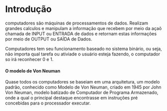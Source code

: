 
# Introdução

computadores são máquinas de processamentos de dados. Realizam grandes calculos e manipulam a informação que recebem por meio da açaõ chamada de INPUT ou ENTRADA de dados  e retornam estas informações por meio de OUTPUT ou SAÌDA de Dados.

Computadores tem seu funcionamento baseado no sistema binário, ou seja, não importa qual tarefa ou ativiade o usuário esteja fazendo, o computador so irá reconhecer 0 e 1.


#### O modelo de Von Neuman

Quase todos os computadores se baseiam em uma arquitetura, um modelo padrão, conhecido como Modelo de Von Neuman, criado em 1945 por John Von Neuman, modelo batizado de Computador de Programa Armazenado, onde a qual o principal destaque encontrasse em instruções pré concebidas para o processador executar.


